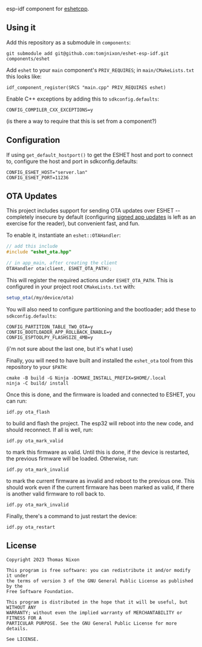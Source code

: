 esp-idf component for [eshetcpp](https://github.com/tomjnixon/eshetcpp).

## Using it

Add this repository as a submodule in `components`:

    git submodule add git@github.com:tomjnixon/eshet-esp-idf.git components/eshet

Add `eshet` to your `main` component's `PRIV_REQUIRES`; in `main/CMakeLists.txt` this looks like:

    idf_component_register(SRCS "main.cpp" PRIV_REQUIRES eshet)

Enable C++ exceptions by adding this to `sdkconfig.defaults`:

    CONFIG_COMPILER_CXX_EXCEPTIONS=y

(is there a way to require that this is set from a component?)

## Configuration

If using `get_default_hostport()` to get the ESHET host and port to connect to,
configure the host and port in sdkconfig.defaults:

    CONFIG_ESHET_HOST="server.lan"
    CONFIG_ESHET_PORT=11236

## OTA Updates

This project includes support for sending OTA updates over ESHET -- completely
insecure by default (configuring [signed app
updates](https://docs.espressif.com/projects/esp-idf/en/v5.1.2/esp32/security/secure-boot-v1.html#signed-app-verification-without-hardware-secure-boot)
is left as an exercise for the reader), but convenient fast, and fun.

To enable it, instantiate an `eshet::OTAHandler`:

```cpp
// add this include
#include "eshet_ota.hpp"

// in app_main, after creating the client
OTAHandler ota(client, ESHET_OTA_PATH);
```

This will register the required actions under `ESHET_OTA_PATH`. This is
configured in your project root `CMakeLists.txt` with:

```cmake
setup_ota(/my/device/ota)
```

You will also need to configure partitioning and the bootloader; add these to
`sdkconfig.defaults`:

    CONFIG_PARTITION_TABLE_TWO_OTA=y
    CONFIG_BOOTLOADER_APP_ROLLBACK_ENABLE=y
    CONFIG_ESPTOOLPY_FLASHSIZE_4MB=y

(i'm not sure about the last one, but it's what I use)

Finally, you will need to have built and installed the `eshet_ota` tool from
this repository to your `$PATH`:

    cmake -B build -G Ninja -DCMAKE_INSTALL_PREFIX=$HOME/.local
    ninja -C build/ install

Once this is done, and the firmware is loaded and connected to ESHET, you can
run:

    idf.py ota_flash

to build and flash the project. The esp32 will reboot into the new code, and
should reconnect. If all is well, run:

    idf.py ota_mark_valid

to mark this firmware as valid. Until this is done, if the device is restarted,
the previous firmware will be loaded. Otherwise, run:

    idf.py ota_mark_invalid

to mark the current firmware as invalid and reboot to the previous one. This
should work even if the current firmware has been marked as valid, if there is
another valid firmware to roll back to.

    idf.py ota_mark_invalid

Finally, there's a command to just restart the device:

    idf.py ota_restart

## License

```
Copyright 2023 Thomas Nixon

This program is free software: you can redistribute it and/or modify it under
the terms of version 3 of the GNU General Public License as published by the
Free Software Foundation.

This program is distributed in the hope that it will be useful, but WITHOUT ANY
WARRANTY; without even the implied warranty of MERCHANTABILITY or FITNESS FOR A
PARTICULAR PURPOSE. See the GNU General Public License for more details.

See LICENSE.
```

